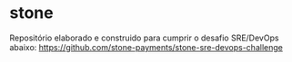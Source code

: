 # stone
Repositório elaborado e construido para cumprir o desafio SRE/DevOps abaixo:
https://github.com/stone-payments/stone-sre-devops-challenge
